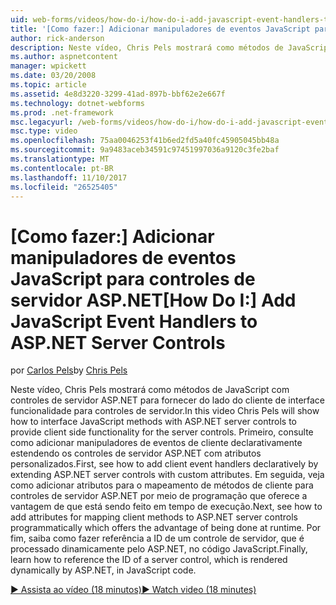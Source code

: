 ```yaml
---
uid: web-forms/videos/how-do-i/how-do-i-add-javascript-event-handlers-to-aspnet-server-controls
title: '[Como fazer:] Adicionar manipuladores de eventos JavaScript para controles de servidor ASP.NET | Microsoft Docs'
author: rick-anderson
description: Neste vídeo, Chris Pels mostrará como métodos de JavaScript com controles de servidor ASP.NET para fornecer do lado do cliente de interface funcionalidade para o servidor contr....
ms.author: aspnetcontent
manager: wpickett
ms.date: 03/20/2008
ms.topic: article
ms.assetid: 4e8d3220-3299-41ad-897b-bbf62e2e667f
ms.technology: dotnet-webforms
ms.prod: .net-framework
msc.legacyurl: /web-forms/videos/how-do-i/how-do-i-add-javascript-event-handlers-to-aspnet-server-controls
msc.type: video
ms.openlocfilehash: 75aa0046253f41b6ed2fd5a40fc45905045bb48a
ms.sourcegitcommit: 9a9483aceb34591c97451997036a9120c3fe2baf
ms.translationtype: MT
ms.contentlocale: pt-BR
ms.lasthandoff: 11/10/2017
ms.locfileid: "26525405"
---
```

<a name="how-do-i-add-javascript-event-handlers-to-aspnet-server-controls"></a><span data-ttu-id="92008-103">[Como fazer:] Adicionar manipuladores de eventos JavaScript para controles de servidor ASP.NET</span><span class="sxs-lookup"><span data-stu-id="92008-103">[How Do I:] Add JavaScript Event Handlers to ASP.NET Server Controls</span></span>
====================
<span data-ttu-id="92008-104">por [Carlos Pels](https://twitter.com/chrispels)</span><span class="sxs-lookup"><span data-stu-id="92008-104">by [Chris Pels](https://twitter.com/chrispels)</span></span>

<span data-ttu-id="92008-105">Neste vídeo, Chris Pels mostrará como métodos de JavaScript com controles de servidor ASP.NET para fornecer do lado do cliente de interface funcionalidade para controles de servidor.</span><span class="sxs-lookup"><span data-stu-id="92008-105">In this video Chris Pels will show how to interface JavaScript methods with ASP.NET server controls to provide client side functionality for the server controls.</span></span> <span data-ttu-id="92008-106">Primeiro, consulte como adicionar manipuladores de eventos de cliente declarativamente estendendo os controles de servidor ASP.NET com atributos personalizados.</span><span class="sxs-lookup"><span data-stu-id="92008-106">First, see how to add client event handlers declaratively by extending ASP.NET server controls with custom attributes.</span></span> <span data-ttu-id="92008-107">Em seguida, veja como adicionar atributos para o mapeamento de métodos de cliente para controles de servidor ASP.NET por meio de programação que oferece a vantagem de que está sendo feito em tempo de execução.</span><span class="sxs-lookup"><span data-stu-id="92008-107">Next, see how to add attributes for mapping client methods to ASP.NET server controls programmatically which offers the advantage of being done at runtime.</span></span> <span data-ttu-id="92008-108">Por fim, saiba como fazer referência a ID de um controle de servidor, que é processado dinamicamente pelo ASP.NET, no código JavaScript.</span><span class="sxs-lookup"><span data-stu-id="92008-108">Finally, learn how to reference the ID of a server control, which is rendered dynamically by ASP.NET, in JavaScript code.</span></span>

[<span data-ttu-id="92008-109">&#9654; Assista ao vídeo (18 minutos)</span><span class="sxs-lookup"><span data-stu-id="92008-109">&#9654; Watch video (18 minutes)</span></span>](https://channel9.msdn.com/Blogs/ASP-NET-Site-Videos/how-do-i-add-javascript-event-handlers-to-aspnet-server-controls)
